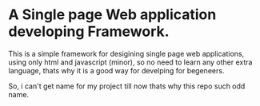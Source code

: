 <H1>A Single page Web application developing Framework.</h1>
<p>This is a simple framework for desigining single page web applications, using only html and javascript (minor), 
so no need to learn any other extra language, thats why it is a good way for develping for begeneers.</p>
<p>So, i can't get name for my project till now thats why this repo such odd name.</p>